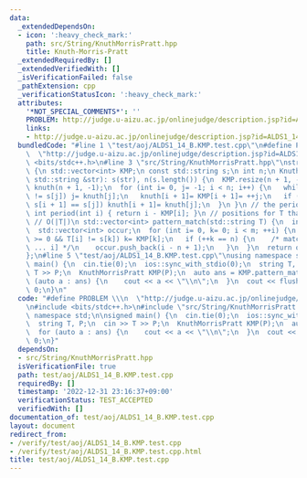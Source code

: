 ```yaml
---
data:
  _extendedDependsOn:
  - icon: ':heavy_check_mark:'
    path: src/String/KnuthMorrisPratt.hpp
    title: Knuth-Morris-Pratt
  _extendedRequiredBy: []
  _extendedVerifiedWith: []
  _isVerificationFailed: false
  _pathExtension: cpp
  _verificationStatusIcon: ':heavy_check_mark:'
  attributes:
    '*NOT_SPECIAL_COMMENTS*': ''
    PROBLEM: http://judge.u-aizu.ac.jp/onlinejudge/description.jsp?id=ALDS1_14_B
    links:
    - http://judge.u-aizu.ac.jp/onlinejudge/description.jsp?id=ALDS1_14_B
  bundledCode: "#line 1 \"test/aoj/ALDS1_14_B.KMP.test.cpp\"\n#define PROBLEM \\\n\
    \  \"http://judge.u-aizu.ac.jp/onlinejudge/description.jsp?id=ALDS1_14_B\"\n#include\
    \ <bits/stdc++.h>\n#line 3 \"src/String/KnuthMorrisPratt.hpp\"\nstruct KnuthMorrisPratt\
    \ {\n std::vector<int> KMP;\n const std::string s;\n int n;\n KnuthMorrisPratt(const\
    \ std::string &str): s(str), n(s.length()) {\n  KMP.resize(n + 1, -1);\n  std::vector<int>\
    \ knuth(n + 1, -1);\n  for (int i= 0, j= -1; i < n; i++) {\n   while (~j && s[i]\
    \ != s[j]) j= knuth[j];\n   knuth[i + 1]= KMP[i + 1]= ++j;\n   if (i + 1 < n &&\
    \ s[i + 1] == s[j]) knuth[i + 1]= knuth[j];\n  }\n }\n // the period of S[0:i]\n\
    \ int period(int i) { return i - KMP[i]; }\n // positions for T that match s\n\
    \ // O(|T|)\n std::vector<int> pattern_match(std::string T) {\n  int m= T.length();\n\
    \  std::vector<int> occur;\n  for (int i= 0, k= 0; i < m; ++i) {\n   while (k\
    \ >= 0 && T[i] != s[k]) k= KMP[k];\n   if (++k == n) {\n    /* match at T[i-n+1\
    \ ... i] */\n    occur.push_back(i - n + 1);\n   }\n  }\n  return occur;\n }\n\
    };\n#line 5 \"test/aoj/ALDS1_14_B.KMP.test.cpp\"\nusing namespace std;\n\nsigned\
    \ main() {\n  cin.tie(0);\n  ios::sync_with_stdio(0);\n  string T, P;\n  cin >>\
    \ T >> P;\n  KnuthMorrisPratt KMP(P);\n  auto ans = KMP.pattern_match(T);\n  for\
    \ (auto a : ans) {\n    cout << a << \"\\n\";\n  }\n  cout << flush;\n  return\
    \ 0;\n}\n"
  code: "#define PROBLEM \\\n  \"http://judge.u-aizu.ac.jp/onlinejudge/description.jsp?id=ALDS1_14_B\"\
    \n#include <bits/stdc++.h>\n#include \"src/String/KnuthMorrisPratt.hpp\"\nusing\
    \ namespace std;\n\nsigned main() {\n  cin.tie(0);\n  ios::sync_with_stdio(0);\n\
    \  string T, P;\n  cin >> T >> P;\n  KnuthMorrisPratt KMP(P);\n  auto ans = KMP.pattern_match(T);\n\
    \  for (auto a : ans) {\n    cout << a << \"\\n\";\n  }\n  cout << flush;\n  return\
    \ 0;\n}"
  dependsOn:
  - src/String/KnuthMorrisPratt.hpp
  isVerificationFile: true
  path: test/aoj/ALDS1_14_B.KMP.test.cpp
  requiredBy: []
  timestamp: '2022-12-31 23:16:37+09:00'
  verificationStatus: TEST_ACCEPTED
  verifiedWith: []
documentation_of: test/aoj/ALDS1_14_B.KMP.test.cpp
layout: document
redirect_from:
- /verify/test/aoj/ALDS1_14_B.KMP.test.cpp
- /verify/test/aoj/ALDS1_14_B.KMP.test.cpp.html
title: test/aoj/ALDS1_14_B.KMP.test.cpp
---
```

